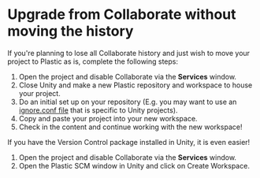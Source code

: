 # Upgrade from Collaborate without moving the history


If you're planning to lose all Collaborate history and just wish to move your project to Plastic as is, complete the following steps:

1. Open the project and disable Collaborate via the **Services** window.
2. Close Unity and make a new Plastic repository and workspace to house your project.
3. Do an initial set up on your repository (E.g. you may want to use an [ignore.conf file](ExistingPlasticRepo.md) that is specific to Unity projects).
4. Copy and paste your project into your new workspace.
5. Check in the content and continue working with the new workspace!


If you have the Version Control package installed in Unity, it is even easier!

1. Open the project and disable Collaborate via the **Services** window.
2. Open the Plastic SCM window in Unity and click on Create Workspace.
